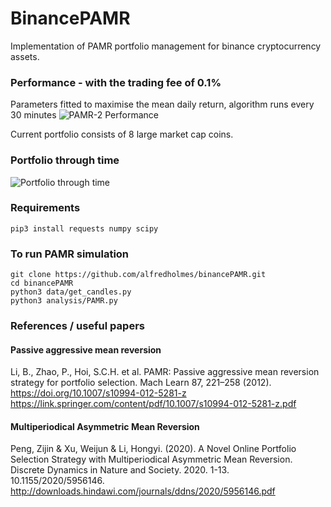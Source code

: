 # BinancePAMR
Implementation of PAMR portfolio management for binance cryptocurrency assets.

### Performance - with the trading fee of 0.1%
Parameters fitted to maximise the mean daily return, algorithm runs every 30 minutes
![PAMR-2 Performance](https://raw.githubusercontent.com/alfredholmes/BinancePAMR/master/results/PAMR-BTC-comparison.png)

Current portfolio consists of 8 large market cap coins.

### Portfolio through time 
![Portfolio through time](https://raw.githubusercontent.com/alfredholmes/BinancePAMR/master/results/portfolio-through-time.png)

### Requirements
	pip3 install requests numpy scipy  

### To run PAMR simulation
	git clone https://github.com/alfredholmes/binancePAMR.git
	cd binancePAMR
	python3 data/get_candles.py 
	python3 analysis/PAMR.py

### References / useful papers
#### Passive aggressive mean reversion 
Li, B., Zhao, P., Hoi, S.C.H. et al. PAMR: Passive aggressive mean reversion strategy for portfolio selection. Mach Learn 87, 221–258 (2012). https://doi.org/10.1007/s10994-012-5281-z
https://link.springer.com/content/pdf/10.1007/s10994-012-5281-z.pdf
#### Multiperiodical Asymmetric Mean Reversion
Peng, Zijin & Xu, Weijun & Li, Hongyi. (2020). A Novel Online Portfolio Selection Strategy with Multiperiodical Asymmetric Mean Reversion. Discrete Dynamics in Nature and Society. 2020. 1-13. 10.1155/2020/5956146. 
http://downloads.hindawi.com/journals/ddns/2020/5956146.pdf

